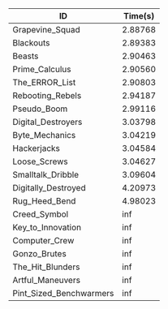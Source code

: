 |ID|Time(s)|
|-|-|
|Grapevine_Squad|2.88768|
|Blackouts|2.89383|
|Beasts|2.90463|
|Prime_Calculus|2.90560|
|The_ERROR_List|2.90803|
|Rebooting_Rebels|2.94187|
|Pseudo_Boom|2.99116|
|Digital_Destroyers|3.03798|
|Byte_Mechanics|3.04219|
|Hackerjacks|3.04584|
|Loose_Screws|3.04627|
|Smalltalk_Dribble|3.09604|
|Digitally_Destroyed|4.20973|
|Rug_Heed_Bend|4.98023|
|Creed_Symbol|inf|
|Key_to_Innovation|inf|
|Computer_Crew|inf|
|Gonzo_Brutes|inf|
|The_Hit_Blunders|inf|
|Artful_Maneuvers|inf|
|Pint_Sized_Benchwarmers|inf|
